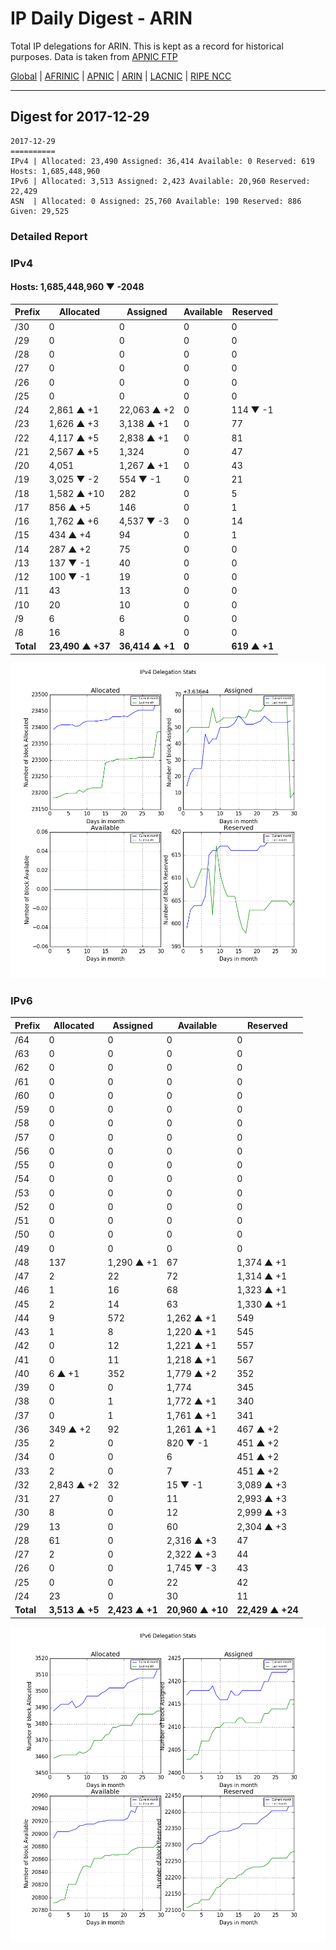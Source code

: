 # IP Daily Digest - ARIN 

Total IP delegations for ARIN. This is kept as a record for historical purposes. Data is taken from [APNIC FTP](https://ftp.apnic.net/)

[Global](https://github.com/csmets/IP-Daily-Digest) | [AFRINIC](https://github.com/csmets/IP-Daily-Digest/tree/master/archives/AFRINIC) | [APNIC](https://github.com/csmets/IP-Daily-Digest/tree/master/archives/APNIC) | [ARIN](https://github.com/csmets/IP-Daily-Digest/tree/master/archives/ARIN) | [LACNIC](https://github.com/csmets/IP-Daily-Digest/tree/master/archives/LACNIC) | [RIPE NCC](https://github.com/csmets/IP-Daily-Digest/tree/master/archives/RIPE_NCC)

---

## Digest for 2017-12-29
```
2017-12-29
==========
IPv4 | Allocated: 23,490 Assigned: 36,414 Available: 0 Reserved: 619 Hosts: 1,685,448,960
IPv6 | Allocated: 3,513 Assigned: 2,423 Available: 20,960 Reserved: 22,429
ASN  | Allocated: 0 Assigned: 25,760 Available: 190 Reserved: 886 Given: 29,525
```

### Detailed Report

### IPv4

#### Hosts: **1,685,448,960 ▼ -2048**

| Prefix | Allocated | Assigned | Available | Reserved |
| ----- | ----- | ----- | ----- | ----- |
| /30 | 0 | 0 | 0 | 0 |
| /29 | 0 | 0 | 0 | 0 |
| /28 | 0 | 0 | 0 | 0 |
| /27 | 0 | 0 | 0 | 0 |
| /26 | 0 | 0 | 0 | 0 |
| /25 | 0 | 0 | 0 | 0 |
| /24 | 2,861 ▲ +1 | 22,063 ▲ +2 | 0 | 114 ▼ -1 |
| /23 | 1,626 ▲ +3 | 3,138 ▲ +1 | 0 | 77 |
| /22 | 4,117 ▲ +5 | 2,838 ▲ +1 | 0 | 81 |
| /21 | 2,567 ▲ +5 | 1,324 | 0 | 47 |
| /20 | 4,051 | 1,267 ▲ +1 | 0 | 43 |
| /19 | 3,025 ▼ -2 | 554 ▼ -1 | 0 | 21 |
| /18 | 1,582 ▲ +10 | 282 | 0 | 5 |
| /17 | 856 ▲ +5 | 146 | 0 | 1 |
| /16 | 1,762 ▲ +6 | 4,537 ▼ -3 | 0 | 14 |
| /15 | 434 ▲ +4 | 94 | 0 | 1 |
| /14 | 287 ▲ +2 | 75 | 0 | 0 |
| /13 | 137 ▼ -1 | 40 | 0 | 0 |
| /12 | 100 ▼ -1 | 19 | 0 | 0 |
| /11 | 43 | 13 | 0 | 0 |
| /10 | 20 | 10 | 0 | 0 |
| /9 | 6 | 6 | 0 | 0 |
| /8 | 16 | 8 | 0 | 0 |
| **Total** | **23,490 ▲ +37** | **36,414 ▲ +1** | **0** | **619 ▲ +1** |

![ipv4-stats](ipv4-figure.png)

### IPv6

| Prefix | Allocated | Assigned | Available | Reserved |
| ----- | ----- | ----- | ----- | ----- |
| /64 | 0 | 0 | 0 | 0 |
| /63 | 0 | 0 | 0 | 0 |
| /62 | 0 | 0 | 0 | 0 |
| /61 | 0 | 0 | 0 | 0 |
| /60 | 0 | 0 | 0 | 0 |
| /59 | 0 | 0 | 0 | 0 |
| /58 | 0 | 0 | 0 | 0 |
| /57 | 0 | 0 | 0 | 0 |
| /56 | 0 | 0 | 0 | 0 |
| /55 | 0 | 0 | 0 | 0 |
| /54 | 0 | 0 | 0 | 0 |
| /53 | 0 | 0 | 0 | 0 |
| /52 | 0 | 0 | 0 | 0 |
| /51 | 0 | 0 | 0 | 0 |
| /50 | 0 | 0 | 0 | 0 |
| /49 | 0 | 0 | 0 | 0 |
| /48 | 137 | 1,290 ▲ +1 | 67 | 1,374 ▲ +1 |
| /47 | 2 | 22 | 72 | 1,314 ▲ +1 |
| /46 | 1 | 16 | 68 | 1,323 ▲ +1 |
| /45 | 2 | 14 | 63 | 1,330 ▲ +1 |
| /44 | 9 | 572 | 1,262 ▲ +1 | 549 |
| /43 | 1 | 8 | 1,220 ▲ +1 | 545 |
| /42 | 0 | 12 | 1,221 ▲ +1 | 557 |
| /41 | 0 | 11 | 1,218 ▲ +1 | 567 |
| /40 | 6 ▲ +1 | 352 | 1,779 ▲ +2 | 352 |
| /39 | 0 | 0 | 1,774 | 345 |
| /38 | 0 | 1 | 1,772 ▲ +1 | 340 |
| /37 | 0 | 1 | 1,761 ▲ +1 | 341 |
| /36 | 349 ▲ +2 | 92 | 1,261 ▲ +1 | 467 ▲ +2 |
| /35 | 2 | 0 | 820 ▼ -1 | 451 ▲ +2 |
| /34 | 0 | 0 | 6 | 451 ▲ +2 |
| /33 | 2 | 0 | 7 | 451 ▲ +2 |
| /32 | 2,843 ▲ +2 | 32 | 15 ▼ -1 | 3,089 ▲ +3 |
| /31 | 27 | 0 | 11 | 2,993 ▲ +3 |
| /30 | 8 | 0 | 12 | 2,999 ▲ +3 |
| /29 | 13 | 0 | 60 | 2,304 ▲ +3 |
| /28 | 61 | 0 | 2,316 ▲ +3 | 47 |
| /27 | 2 | 0 | 2,322 ▲ +3 | 44 |
| /26 | 0 | 0 | 1,745 ▼ -3 | 43 |
| /25 | 0 | 0 | 22 | 42 |
| /24 | 23 | 0 | 30 | 11 |
| **Total** | **3,513 ▲ +5** | **2,423 ▲ +1** | **20,960 ▲ +10** | **22,429 ▲ +24** |

![ipv6-stats](ipv6-figure.png)